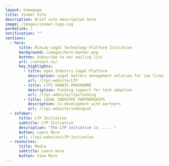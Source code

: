 ```yaml
---
layout: homepage
title: Isomer Site
description: Brief site description here
image: /images/isomer-logo.svg
permalink: /
notification: ""
sections:
  - hero:
      title: MinLaw Legal Technology Platform Initiative
      background: /images/hero-banner.png
      button: Subscribe to our mailing list
      url: /contact-us/
      key_highlights:
        - title: Open Industry Legal Platform
          description: Legal matters management solution for law firms
          url: /ltpi-website/LTP
        - title: LTPI GRANTS PROGRAMME
          description: Funding support for tech adoption
          url: /ltpi-website/ltpifunding
        - title: LEGAL INDUSTRY PARTNERSHIPS
          description: Co-development with partners
          url: /ltpi-website/indengval
  - infobar:
      title: LTP Initiative
      subtitle: LTP Initiative
      description: "The LTP Initiative is ..... "
      button: Learn More
      url: /ltpi-website/LTP-Initiative
  - resources:
      title: Media
      subtitle: Learn more
      button: View More
---
```

